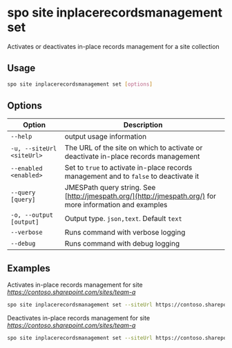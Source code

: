 # spo site inplacerecordsmanagement set

Activates or deactivates in-place records management for a site collection

## Usage

```sh
spo site inplacerecordsmanagement set [options]
```

## Options

Option|Description
------|-----------
`--help`|output usage information
`-u, --siteUrl <siteUrl>`|The URL of the site on which to activate or deactivate in-place records management
`--enabled <enabled>`|Set to `true` to activate in-place records management and to `false` to deactivate it
`--query [query]`|JMESPath query string. See [http://jmespath.org/](http://jmespath.org/) for more information and examples
`-o, --output [output]`|Output type. `json,text`. Default `text`
`--verbose`|Runs command with verbose logging
`--debug`|Runs command with debug logging

## Examples

Activates in-place records management for site _https://contoso.sharepoint.com/sites/team-a_

```sh
spo site inplacerecordsmanagement set --siteUrl https://contoso.sharepoint.com/sites/team-a --enabled true
```

Deactivates in-place records management for site _https://contoso.sharepoint.com/sites/team-a_

```sh
spo site inplacerecordsmanagement set --siteUrl https://contoso.sharepoint.com/sites/team-a --enabled false
```